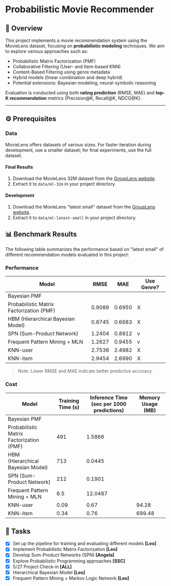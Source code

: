 # Probabilistic Movie Recommender

## 📘 Overview

This project implements a movie recommendation system using the MovieLens dataset, focusing on **probabilistic modeling** techniques. We aim to explore various approaches such as:

- Probabilistic Matrix Factorization (PMF)
- Collaborative Filtering (User- and Item-based KNN)
- Content-Based Filtering using genre metadata
- Hybrid models (linear combination and deep hybrid)
- Potential extensions: Bayesian modeling, neural-symbolic reasoning

Evaluation is conducted using both **rating prediction** (RMSE, MAE) and **top-K recommendation** metrics (Precision@K, Recall@K, NDCG@K).

---

## ⚙️ Prerequisites

### Data

MovieLens offers datasets of various sizes. For faster iteration during development, use a smaller dataset; for final experiments, use the full dataset.

#### Final Results

1. Download the MovieLens 32M dataset from the [GroupLens website](https://grouplens.org/datasets/movielens/).
2. Extract it to `data/ml-32m` in your project directory.

#### Development

1. Download the MovieLens "latest small" dataset from the [GroupLens website](https://grouplens.org/datasets/movielens/).
2. Extract it to `data/ml-latest-small` in your project directory.

## 📊 Benchmark Results

The following table summarizes the performance based on "latest small" of different recommendation models evaluated in this project:

### Performance

| Model                                     | RMSE   | MAE    | Use Genre?  |
|-------------------------------------------|--------|--------|-------------|
| Bayesian PMF                              |        |        |             |
| Probabilistic Matrix Factorization (PMF)  | 0.9089 | 0.6950 | X           |
| HBM (Hierarchical Bayesian Model)         | 0.8745 | 0.6683 | X           |
| SPN (Sum-Product Network)                 | 1.2404 | 0.8812 | v           |
| Frequent Pattern Mining + MLN             | 1.2627 | 0.9455 | v           |
| KNN-user                                 | 2.7536 | 2.4982 | X           |
| KNN-item                                 | 2.9454 | 2.6990 | X           |

> Note: Lower RMSE and MAE indicate better predictive accuracy.

### Cost

| Model                                     | Training Time (s)| Inference Time (sec per 1000 predictions)| Memory Usage (MB)|
|-------------------------------------------|------------------|-------------------------|------------------|
| Bayesian PMF                              |                  |                         |                  |
| Probabilistic Matrix Factorization (PMF)  | 491              | 1.5866                  |                  |
| HBM (Hierarchical Bayesian Model)         | 713              | 0.0445                  |                  |
| SPN (Sum-Product Network)                 | 212              | 0.1901                  |                  |
| Frequent Pattern Mining + MLN             | 6.5              | 12.0487                 |                  |
| KNN-user                                 | 0.09             | 0.67                    | 94.28            |
| KNN-item                                 | 0.34             | 0.76                    | 699.48           |

## 📝 Tasks

- [x] Set up the pipeline for training and evaluating different models **[Leo]**
- [x] Implement Probabilistic Matrix Factorization **[Leo]**
- [x] Develop Sum-Product Networks (SPN) **[Angela]**
- [x] Explore Probabilistic Programming approaches **[SSC]**
- [x] 5/27 Project Check-in **[ALL]**
- [x] Hierarchical Bayesian Model **[Leo]**
- [x] Frequent Pattern Mining + Markov Logic Network **[Leo]**

